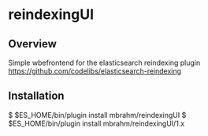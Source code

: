 # reindexingUI

## Overview
Simple wbefrontend for the elasticsearch reindexing plugin https://github.com/codelibs/elasticsearch-reindexing

## Installation
$ $ES_HOME/bin/plugin install mbrahm/reindexingUI
$ $ES_HOME/bin/plugin install mbrahm/reindexingUI/1.x
